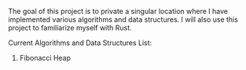 The goal of this project is to private a singular location where I have implemented various
  algorithms and data structures. I will also use this project to familiarize myself with Rust.

Current Algorithms and Data Structures List:

  1) Fibonacci Heap